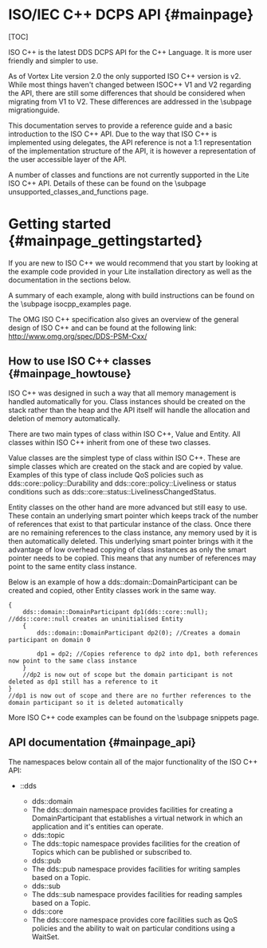 ISO/IEC C++ DCPS API                                                            {#mainpage}
====================

[TOC]

ISO C++ is the latest DDS DCPS API for the C++ Language. It is more user friendly
and simpler to use.

As of Vortex Lite version 2.0 the only supported ISO C++ version is v2. While most things
haven't changed between ISOC++ V1 and V2 regarding the API, there are still some differences
that should be considered when migrating from V1 to V2. These differences are addressed in
the \subpage migrationguide.

This documentation serves to provide a reference guide and a basic introduction to
the ISO C++ API. Due to the way that ISO C++ is implemented using delegates, the
API reference is not a 1:1 representation of the implementation structure of the API,
it is however a representation of the user accessible layer of the API.

A number of classes and functions are not currently supported in the Lite ISO C++ API.
Details of these can be found on the \subpage unsupported_classes_and_functions page.

Getting started                                                                {#mainpage_gettingstarted}
===============

If you are new to ISO C++ we would recommend that you start by looking at the example
code provided in your Lite installation directory as well as the documentation
in the sections below.

A summary of each example, along with build instructions can be found on the
\subpage isocpp_examples page.

The OMG ISO C++ specification also gives an overview of the general design of ISO C++ and
can be found at the following link: http://www.omg.org/spec/DDS-PSM-Cxx/

How to use ISO C++ classes                                                      {#mainpage_howtouse}
--------------------------

ISO C++ was designed in such a way that all memory management is handled automatically
for you. Class instances should be created on the stack rather than the heap and the API itself
will handle the allocation and deletion of memory automatically.

There are two main types of class within ISO C++, Value and Entity. All classes within
ISO C++ inherit from one of these two classes.

Value classes are the simplest type of class within ISO C++. These are simple classes which
are created on the stack and are copied by value. Examples of this type of class include QoS policies
such as dds::core::policy::Durability and dds::core::policy::Liveliness or status conditions
such as dds::core::status::LivelinessChangedStatus.

Entity classes on the other hand are more advanced but still easy to use. These contain an
underlying smart pointer which keeps track of the number of references that exist to that
particular instance of the class. Once there are no remaining references to the class instance, any
memory used by it is then automatically deleted. This underlying smart pointer brings with it
the advantage of low overhead copying of class instances as only the smart pointer needs to be copied.
This means that any number of references may point to the same entity class instance.

Below is an example of how a dds::domain::DomainParticipant can be created and copied, other
Entity classes work in the same way.

    {
        dds::domain::DomainParticipant dp1(dds::core::null); //dds::core::null creates an uninitialised Entity
        {
            dds::domain::DomainParticipant dp2(0); //Creates a domain participant on domain 0

            dp1 = dp2; //Copies reference to dp2 into dp1, both references now point to the same class instance
        }
        //dp2 is now out of scope but the domain participant is not deleted as dp1 still has a reference to it
    }
    //dp1 is now out of scope and there are no further references to the domain participant so it is deleted automatically

More ISO C++ code examples can be found on the \subpage snippets page.

API documentation                                                               {#mainpage_api}
-----------------

The namespaces below contain all of the major functionality of the ISO C++ API:

- ::dds

   + dds::domain
    + The dds::domain namespace provides facilities for creating a DomainParticipant
      that establishes a virtual network in which an application and it's entities
      can operate.
   + dds::topic
    + The dds::topic namespace provides facilities for the creation of Topics which
      can be published or subscribed to.
   + dds::pub
    + The dds::pub namespace provides facilities for writing samples based on a Topic.
   + dds::sub
    + The dds::sub namespace provides facilities for reading samples based on a Topic.
   + dds::core
    + The dds::core namespace provides core facilities such as QoS policies and the
      ability to wait on particular conditions using a WaitSet.
